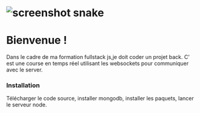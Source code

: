 ![screenshot snake](https://ergot.github.io/ifocop-snake/readme.png)
=======
Bienvenue !
===================
Dans le cadre de ma formation fullstack js,je doit coder un projet back. 
C' est une course en temps réel utilisant les websockets pour communiquer avec le server.

### Installation
Télécharger le code source, installer mongodb, installer les paquets, lancer le serveur node.
